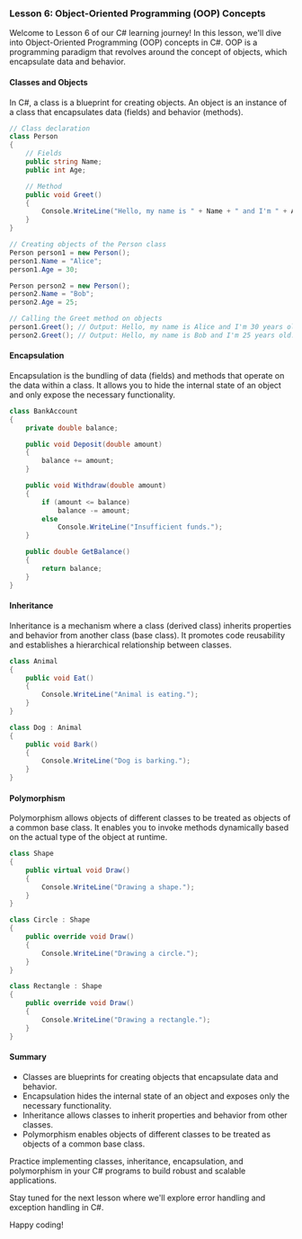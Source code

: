 ### Lesson 6: Object-Oriented Programming (OOP) Concepts

Welcome to Lesson 6 of our C# learning journey! In this lesson, we'll dive into Object-Oriented Programming (OOP) concepts in C#. OOP is a programming paradigm that revolves around the concept of objects, which encapsulate data and behavior.

#### Classes and Objects

In C#, a class is a blueprint for creating objects. An object is an instance of a class that encapsulates data (fields) and behavior (methods).

```csharp
// Class declaration
class Person
{
    // Fields
    public string Name;
    public int Age;

    // Method
    public void Greet()
    {
        Console.WriteLine("Hello, my name is " + Name + " and I'm " + Age + " years old.");
    }
}

// Creating objects of the Person class
Person person1 = new Person();
person1.Name = "Alice";
person1.Age = 30;

Person person2 = new Person();
person2.Name = "Bob";
person2.Age = 25;

// Calling the Greet method on objects
person1.Greet(); // Output: Hello, my name is Alice and I'm 30 years old.
person2.Greet(); // Output: Hello, my name is Bob and I'm 25 years old.
```

#### Encapsulation

Encapsulation is the bundling of data (fields) and methods that operate on the data within a class. It allows you to hide the internal state of an object and only expose the necessary functionality.

```csharp
class BankAccount
{
    private double balance;

    public void Deposit(double amount)
    {
        balance += amount;
    }

    public void Withdraw(double amount)
    {
        if (amount <= balance)
            balance -= amount;
        else
            Console.WriteLine("Insufficient funds.");
    }

    public double GetBalance()
    {
        return balance;
    }
}
```

#### Inheritance

Inheritance is a mechanism where a class (derived class) inherits properties and behavior from another class (base class). It promotes code reusability and establishes a hierarchical relationship between classes.

```csharp
class Animal
{
    public void Eat()
    {
        Console.WriteLine("Animal is eating.");
    }
}

class Dog : Animal
{
    public void Bark()
    {
        Console.WriteLine("Dog is barking.");
    }
}
```

#### Polymorphism

Polymorphism allows objects of different classes to be treated as objects of a common base class. It enables you to invoke methods dynamically based on the actual type of the object at runtime.

```csharp
class Shape
{
    public virtual void Draw()
    {
        Console.WriteLine("Drawing a shape.");
    }
}

class Circle : Shape
{
    public override void Draw()
    {
        Console.WriteLine("Drawing a circle.");
    }
}

class Rectangle : Shape
{
    public override void Draw()
    {
        Console.WriteLine("Drawing a rectangle.");
    }
}
```

#### Summary

- Classes are blueprints for creating objects that encapsulate data and behavior.
- Encapsulation hides the internal state of an object and exposes only the necessary functionality.
- Inheritance allows classes to inherit properties and behavior from other classes.
- Polymorphism enables objects of different classes to be treated as objects of a common base class.

Practice implementing classes, inheritance, encapsulation, and polymorphism in your C# programs to build robust and scalable applications.

Stay tuned for the next lesson where we'll explore error handling and exception handling in C#.

Happy coding!
